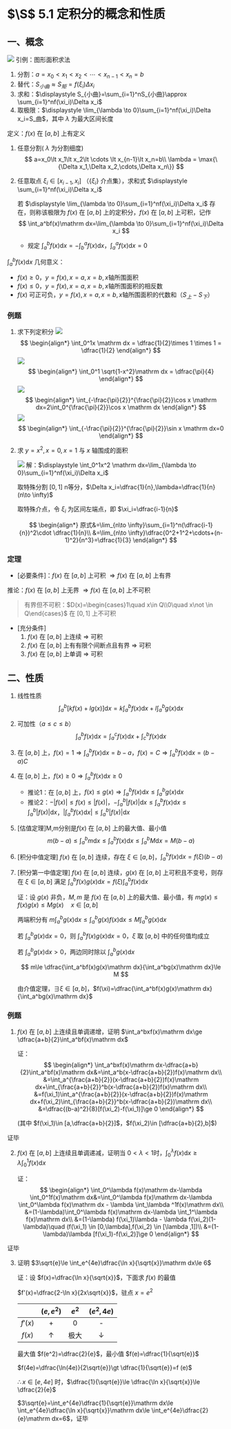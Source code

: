 # $\S$ 5.1 定积分的概念和性质
## 一、概念
![](https://gitee.com/jason_ren/advanced-math-note/raw/main/assets/5/51gainian.png)
引例：图形面积求法
1. 分割：$a=x_0\lt x_1\lt x_2\lt \cdots \lt x_{n-1}\lt x_n=b$
2. 替代：$S_{小曲}\approx S_{矩}=f(\xi_i)\Delta x_i$
3. 求和：$\displaystyle S_{小曲}=\sum_{i=1}^nS_{小曲}\approx \sum_{i=1}^nf(\xi_i)\Delta x_i$
4. 取极限：$\displaystyle \lim_{\lambda \to 0}\sum_{i=1}^nf(\xi_i)\Delta x_i=S_曲$，其中 $\lambda$ 为最大区间长度

定义：$f(x)$ 在 $[a,b]$ 上有定义
1. 任意分割( $\lambda$ 为分割细度)
    $$
    a=x_0\lt x_1\lt x_2\lt \cdots \lt x_{n-1}\lt x_n=b\\
    \lambda = \max{\{\Delta x_1,\Delta x_2,\cdots,\Delta x_n\}}
    $$
2. 任意取点 $\xi_i\in [x_{i-1},x_i]$ （$\{\xi_i\}$ 介点集），求和式 $\displaystyle \sum_{i=1}^nf(\xi_i)\Delta x_i$

    若 $\displaystyle \lim_{\lambda \to 0}\sum_{i=1}^nf(\xi_i)\Delta x_i$ 存在，则称该极限为 $f(x)$ 在 $[a,b]$ 上的定积分，$f(x)$ 在 $[a,b]$ 上可积，记作
    $$
    \int_a^bf(x)\mathrm dx=\lim_{\lambda \to 0}\sum_{i=1}^nf(\xi_i)\Delta x_i
    $$

    * 规定 $\displaystyle \int_a^bf(x)\mathrm dx=-\int_b^af(x)\mathrm dx$，$\displaystyle \int_a^af(x)\mathrm dx=0$

$\displaystyle \int_a^bf(x)\mathrm dx$ 几何意义：

* $f(x)\ge 0$，$y=f(x),x=a,x=b,x$轴所围面积
* $f(x)\le 0$，$y=f(x),x=a,x=b,x$轴所围面积的相反数
* $f(x)$ 可正可负，$y=f(x),x=a,x=b,x$轴所围面积的代数和（$S_上-S_下$）
### 例题
1. 求下列定积分
    ![](https://gitee.com/jason_ren/advanced-math-note/raw/main/assets/5/xdx_0_1.png)
    $$
    \begin{align*}
    \int_0^1x \mathrm dx = \dfrac{1}{2}\times 1 \times 1 = \dfrac{1}{2}
    \end{align*}
    $$
    ![](https://gitee.com/jason_ren/advanced-math-note/raw/main/assets/5/sqrt1-x%5E2_0_1.png)
    $$
    \begin{align*}
    \int_0^1 \sqrt{1-x^2}\mathrm dx = \dfrac{\pi}{4}
    \end{align*}
    $$
    ![](https://gitee.com/jason_ren/advanced-math-note/raw/main/assets/5/cosx_pi2.png)
    $$
    \begin{align*}
    \int_{-\frac{\pi}{2}}^{\frac{\pi}{2}}\cos x \mathrm dx=2\int_0^{\frac{\pi}{2}}\cos x \mathrm dx
    \end{align*}
    $$
    ![](https://gitee.com/jason_ren/advanced-math-note/raw/main/assets/5/sinx_pi2.png)
    $$
    \begin{align*}
    \int_{-\frac{\pi}{2}}^{\frac{\pi}{2}}\sin x \mathrm dx=0
    \end{align*}
    $$
2. 求 $y=x^2,x=0,x=1$ 与 $x$ 轴围成的面积

    ![](https://gitee.com/jason_ren/advanced-math-note/raw/main/assets/5/51liti2.png)
    解：$\displaystyle \int_0^1x^2 \mathrm dx=\lim_{\lambda \to 0}\sum_{i=1}^nf(\xi_i)\Delta x_i$

    取特殊分割 $[0,1]$ n等分，$\Delta x_i=\dfrac{1}{n},\lambda=\dfrac{1}{n}(n\to \infty)$

    取特殊介点，令 $\xi_i$ 为区间左端点，即 $\xi_i=\dfrac{i-1}{n}$

    $$
    \begin{align*}
    原式&=\lim_{n\to \infty}\sum_{i=1}^n(\dfrac{i-1}{n})^2\cdot \dfrac{1}{n}\\
    &=\lim_{n\to \infty}\dfrac{0^2+1^2+\cdots+(n-1)^2}{n^3}=\dfrac{1}{3}
    \end{align*}
    $$
### 定理
* [必要条件]：$f(x)$ 在 $[a,b]$ 上可积 $\Rightarrow f(x)$ 在 $[a,b]$ 上有界

推论：$f(x)$ 在 $[a,b]$ 上无界 $\Rightarrow f(x)$ 在 $[a,b]$ 上不可积
> 有界但不可积：$D(x)=\begin{cases}1\quad x\in Q\\0\quad x\not \in Q\end{cases}$ 在 $[0,1]$ 上不可积

* [充分条件]
    1. $f(x)$ 在 $[a,b]$ 上连续 $\Rightarrow$ 可积
    2. $f(x)$ 在 $[a,b]$ 上有有限个间断点且有界 $\Rightarrow$ 可积
    3. $f(x)$ 在 $[a,b]$ 上单调 $\Rightarrow$ 可积

## 二、性质
1. 线性性质
    $$
    \int_a^b [kf(x)+lg(x)]\mathrm dx=k\int_a^bf(x)\mathrm dx+l\int_a^bg(x)\mathrm dx
    $$

2. 可加性（$a\le c\le b$）
    $$
    \int_a^bf(x)\mathrm dx=\int_a^cf(x)\mathrm dx+\int_c^bf(x)\mathrm dx
    $$

3. 在 $[a,b]$ 上，$f(x)=1 \Rightarrow \int_a^bf(x)\mathrm dx=b-a$，$f(x)=C \Rightarrow \int_a^bf(x)\mathrm dx=(b-a)C$

4. 在 $[a,b]$ 上，$f(x)\ge 0\Rightarrow \int_a^bf(x)\mathrm dx\ge 0$
    * 推论1：在 $[a,b]$ 上，$f(x)\le g(x) \Rightarrow \int_a^bf(x)\mathrm dx\le \int_a^bg(x)\mathrm dx$
    * 推论2：$-|f(x)|\le f(x)\le |f(x)|$，$-\int_a^b|f(x)|\mathrm dx\le \int_a^bf(x)\mathrm dx\le \int_a^b|f(x)|\mathrm dx$，$|\int_a^bf(x)\mathrm dx|\le \int_a^b|f(x)|\mathrm dx$
5. [估值定理]M,m分别是$f(x)$ 在 $[a,b]$ 上的最大值、最小值
    $$
    m(b-a)\le \int_a^b m\mathrm dx\le \int_a^bf(x)\mathrm dx\le \int_a^b M \mathrm dx=M(b-a)
    $$
6. [积分中值定理] $f(x)$ 在 $[a,b]$ 连续，存在 $\xi \in[a,b]$，$\int_a^bf(x)\mathrm dx=f(\xi)(b-a)$
7. [积分第一中值定理] $f(x)$ 在 $[a,b]$ 连续，$g(x)$ 在 $[a,b]$ 上可积且不变号，则存在 $\xi \in [a,b]$ 满足 $\int_a^bf(x)g(x)\mathrm dx=f(\xi)\int_a^bf(x)\mathrm dx$

    证：设 $g(x)$ 非负，$M,m$ 是 $f(x)$ 在 $[a,b]$ 上的最大值、最小值，有 $mg(x)\le f(x)g(x) \le Mg(x)\quad x\in [a,b]$

    两端积分有 $m\int_a^bg(x)\mathrm dx\le \int_a^bg(x)f(x)\mathrm dx\le M\int_a^bg(x)\mathrm dx$

    若 $\int_a^bg(x)\mathrm dx=0$，则 $\int_a^bf(x)g(x)\mathrm dx=0$，$\xi$ 取 $[a,b]$ 中的任何值均成立

    若 $\int_a^bg(x)\mathrm dx\gt 0$，两边同时除以 $\int_a^bg(x)\mathrm dx$

    $$
    m\le \dfrac{\int_a^bf(x)g(x)\mathrm dx}{\int_a^bg(x)\mathrm dx}\le M
    $$

    由介值定理，$\exists \xi \in[a,b]$，$f(\xi)=\dfrac{\int_a^bf(x)g(x)\mathrm dx}{\int_a^bg(x)\mathrm dx}$

### 例题
1. $f(x)$ 在 $[a,b]$ 上连续且单调递增，证明 $\int_a^bxf(x)\mathrm dx\ge \dfrac{a+b}{2}\int_a^bf(x)\mathrm dx$

    证：
    $$
    \begin{align*}
    \int_a^bxf(x)\mathrm dx-\dfrac{a+b}{2}\int_a^bf(x)\mathrm dx&=\int_a^b(x-\dfrac{a+b}{2})f(x)\mathrm dx\\
    &=\int_a^{\frac{a+b}{2}}(x-\dfrac{a+b}{2})f(x)\mathrm dx+\int_{\frac{a+b}{2}}^b(x-\dfrac{a+b}{2})f(x)\mathrm dx\\
    &=f(\xi_1)\int_a^{\frac{a+b}{2}}(x-\dfrac{a+b}{2})f(x)\mathrm dx+f(\xi_2)\int_{\frac{a+b}{2}}^b(x-\dfrac{a+b}{2})\mathrm dx\\
    &=\dfrac{(b-a)^2}{8}[f(\xi_2)-f(\xi_1)]\ge 0
    \end{align*}
    $$

    (其中 $f(\xi_1)\in [a,\dfrac{a+b}{2}]$，$f(\xi_2)\in [\dfrac{a+b}{2},b]$)

证毕

2. $f(x)$ 在 $[a,b]$ 上连续且单调递减，证明当 $0\lt \lambda \lt 1$时，$\int_0^\lambda f(x)\mathrm dx\ge \lambda \int_0^1f(x)\mathrm dx$

    证：
    $$
    \begin{align*}
    \int_0^\lambda f(x)\mathrm dx-\lambda \int_0^1f(x)\mathrm dx&=\int_0^\lambda f(x)\mathrm dx-\lambda \int_0^\lambda f(x)\mathrm dx - \lambda \int_\lambda ^1f(x)\mathrm dx\\
    &=(1-\lambda)\int_0^\lambda f(x)\mathrm dx-\lambda \int_1^\lambda f(x)\mathrm dx\\
    &=(1-\lambda) f(\xi_1)\lambda - \lambda f(\xi_2)(1-\lambda)\quad (f(\xi_1) \in [0,\lambda],f(\xi_2) \in [\lambda ,1])\\
    &=(1-\lambda)\lambda [f(\xi_1)-f(\xi_2)]\ge 0
    \end{align*}
    $$

证毕

3. 证明 $3\sqrt{e}\le \int_e^{4e}\dfrac{\ln x}{\sqrt{x}}\mathrm dx\le 6$

    证：设 $f(x)=\dfrac{\ln x}{\sqrt{x}}$，下面求 $f(x)$ 的最值

    $f'(x)=\dfrac{2-\ln x}{2x\sqrt{x}}$，驻点 $x=e^2$

    ||$(e,e^2)$|$e^2$|$(e^2,4e)$|
    |:--:|:--:|:--:|:--:|
    |$f'(x)$|+|0|-|
    |$f(x)$|↑|极大|↓|

    最大值 $f(e^2)=\dfrac{2}{e}$，最小值 $f(e)=\dfrac{1}{\sqrt{e}}$

    $f(4e)=\dfrac{\ln(4e)}{2\sqrt{e}}\gt \dfrac{1}{\sqrt{e}}=f
    (e)$

    $\therefore x\in [e,4e]$ 时，$\dfrac{1}{\sqrt{e}}\le \dfrac{\ln x}{\sqrt{x}}\le \dfrac{2}{e}$

    $3\sqrt{e}=\int_e^{4e}\dfrac{1}{\sqrt{e}}\mathrm dx\le \int_e^{4e}\dfrac{\ln x}{\sqrt{x}}\mathrm dx\le \int_e^{4e}\dfrac{2}{e}\mathrm dx=6$，证毕
